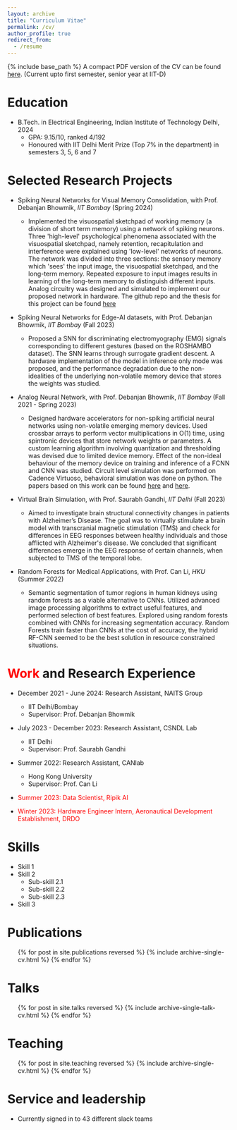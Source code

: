 ```yaml
---
layout: archive
title: "Curriculum Vitae"
permalink: /cv/
author_profile: true
redirect_from:
  - /resume
---
```


{% include base_path %}
A compact PDF version of the CV can be found [here](/files/CV_new.pdf). (Current upto first semester, senior year at IIT-D)

Education
======
* B.Tech. in Electrical Engineering, Indian Institute of Technology Delhi, 2024 
  * GPA: 9.15/10, ranked 4/192
  * Honoured with IIT Delhi Merit Prize (Top 7% in the department) in semesters 3, 5, 6 and 7
  
Selected Research Projects
======
* Spiking Neural Networks for Visual Memory Consolidation, with Prof. Debanjan Bhowmik, _IIT Bombay_ (Spring 2024)
  * Implemented the visuospatial sketchpad of working memory (a division of short term memory) using a network of spiking neurons. Three 'high-level' psychological phenomena associated with the visuospatial sketchpad, namely retention, recapitulation and interference were explained using 'low-level' networks of neurons. The network was divided into three sections: the sensory memory which 'sees' the input image, the visuospatial sketchpad, and the long-term memory. Repeated exposure to input images results in learning of the long-term memory to distinguish different inputs. Analog circuitry was designed and simulated to implement our proposed network in hardware. The github repo and the thesis for this project can be found [here](https://github.com/a-holla/SNN-WM)
  
* Spiking Neural Networks for Edge-AI datasets, with Prof. Debanjan Bhowmik, _IIT Bombay_ (Fall 2023)
  * Proposed a SNN for discriminating electromyography (EMG) signals corresponding to different gestures (based on the ROSHAMBO dataset). The SNN learns through surrogate gradient descent. A hardware implementation of the model in inference only mode was proposed, and the performance degradation due to the non-idealities of the underlying non-volatile memory device that stores the weights was studied. 
 
*  Analog Neural Network, with Prof. Debanjan Bhowmik, _IIT Bombay_ (Fall 2021 - Spring 2023)
   *  Designed hardware accelerators for non-spiking artificial neural networks using non-volatile emerging memory devices. Used crossbar arrays to perform vector multiplications in O(1) time, using spintronic devices that store network weights or parameters. A custom learning algorithm involving quantization and thresholding was devised due to limited device memory. Effect of the non-ideal behaviour of the memory device on training and inference of a FCNN and CNN was studied. Circuit level simulation was performed on Cadence Virtuoso, behavioral simulation was done on python. The papers based on this work can be found [here](/_publications/demonstration_synaptic_behavior.md) and [here](/_publications/impact_of_defects.md).
  
* Virtual Brain Simulation, with Prof. Saurabh Gandhi, _IIT Delhi_ (Fall 2023)
  * Aimed to investigate brain structural connectivity changes in patients with Alzheimer’s Disease. The goal was to virtually stimulate a brain model with transcranial magnetic stimulation (TMS) and check for differences in EEG responses between healthy individuals and those afflicted with Alzheimer's disease. We concluded that significant differences emerge in the EEG response of certain channels, when subjected to TMS of the temporal lobe.

* Random Forests for Medical Applications, with Prof. Can Li, _HKU_ (Summer 2022)
  * Semantic segmentation of tumor regions in human kidneys using random forests as a viable alternative to CNNs. Utilized advanced image processing algorithms to extract useful features, and performed selection of best features. Explored using random forests combined with CNNs for increasing segmentation accuracy. Random Forests train faster than CNNs at the cost of accuracy, the hybrid RF-CNN seemed to be the best solution in resource constrained situations.

<span style="color: red;">Work</span> and Research Experience
======
* December 2021 - June 2024: Research Assistant, NAITS Group
  * IIT Delhi/Bombay
  * Supervisor: Prof. Debanjan Bhowmik

* July 2023 - December 2023: Research Assistant, CSNDL Lab
  * IIT Delhi
  * Supervisor: Prof. Saurabh Gandhi

* Summer 2022: Research Assistant, CANlab
  * Hong Kong University
  * Supervisor: Prof. Can Li
 
* <span style="color: red;"> Summer 2023: Data Scientist, Ripik AI </span>

* <span style="color: red;"> Winter 2023: Hardware Engineer Intern, Aeronautical Development Establishment, DRDO</span>
  
Skills
======
* Skill 1
* Skill 2
  * Sub-skill 2.1
  * Sub-skill 2.2
  * Sub-skill 2.3
* Skill 3

Publications
======
  <ul>{% for post in site.publications reversed %}
    {% include archive-single-cv.html %}
  {% endfor %}</ul>
  
Talks
======
  <ul>{% for post in site.talks reversed %}
    {% include archive-single-talk-cv.html  %}
  {% endfor %}</ul>
  
Teaching
======
  <ul>{% for post in site.teaching reversed %}
    {% include archive-single-cv.html %}
  {% endfor %}</ul>
  
Service and leadership
======
* Currently signed in to 43 different slack teams
